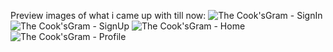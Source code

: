 Preview images of what i came up with till now:
![The Cook'sGram - SignIn](https://user-images.githubusercontent.com/50593115/103302653-cc256d80-4a0c-11eb-981e-c5528ea6a70a.jpg)
![The Cook'sGram - SignUp](https://user-images.githubusercontent.com/50593115/103302664-d0518b00-4a0c-11eb-857f-482902350535.jpg)
![The Cook'sGram - Home](https://user-images.githubusercontent.com/50593115/103302658-cdef3100-4a0c-11eb-9e48-939fda77bc11.jpg)
![The Cook'sGram - Profile](https://user-images.githubusercontent.com/50593115/103302661-cf205e00-4a0c-11eb-8769-69befb23eba2.jpg)

